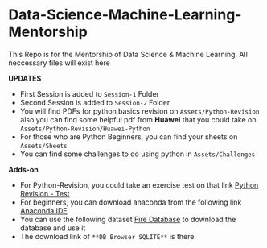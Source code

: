 # Data-Science-Machine-Learning-Mentorship
This Repo is for the Mentorship of Data Science &amp; Machine Learning, All neccessary files will exist here

**UPDATES**
* First Session is added to `Session-1` Folder
* Second Session is added to `Session-2` Folder
* You will find PDFs for python basics revision on `Assets/Python-Revision` also you can find some helpful pdf from **Huawei** that you could take on `Assets/Python-Revision/Huawei-Python`
* For those who are Python Beginners, you can find your sheets on `Assets/Sheets`
* You can find some challenges to do using python in `Assets/Challenges`

**Adds-on**
* For Python-Revision, you could take an exercise test on that link [Python Revision - Test](https://forms.gle/iURCy8VtyPYVTF1t6)
* For beginners, you can download anaconda from the following link [Anaconda IDE](https://www.anaconda.com/download)
* You can use the following dataset [Fire Database](https://www.kaggle.com/datasets/rtatman/188-million-us-wildfires/download?datasetVersionNumber=2) to download the database and use it
* The download link of `**DB Browser SQLITE**` is there [](https://sqlitebrowser.org/dl/)
